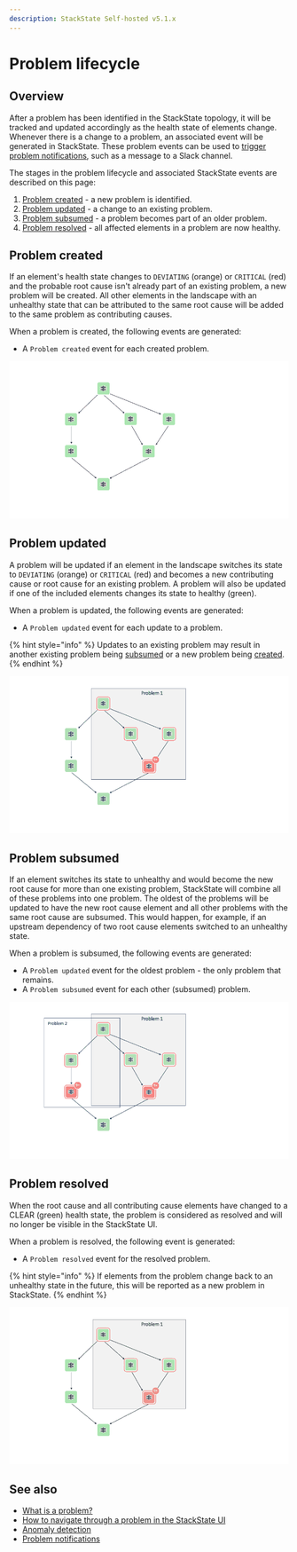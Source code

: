 ```yaml
---
description: StackState Self-hosted v5.1.x 
---
```


# Problem lifecycle

## Overview

After a problem has been identified in the StackState topology, it will be tracked and updated accordingly as the health state of elements change. Whenever there is a change to a problem, an associated event will be generated in StackState. These problem events can be used to [trigger problem notifications](problem_notifications.md), such as a message to a Slack channel.

The stages in the problem lifecycle and associated StackState events are described on this page:

1. [Problem created](#problem-created) - a new problem is identified.
2. [Problem updated](#problem-updated) - a change to an existing problem.
3. [Problem subsumed](#problem-subsumed) - a problem becomes part of an older problem.
4. [Problem resolved](#problem-resolved) - all affected elements in a problem are now healthy.

## Problem created

If an element's health state changes to `DEVIATING` (orange) or `CRITICAL` (red) and the probable root cause isn't already part of an existing problem, a new problem will be created. All other elements in the landscape with an unhealthy state that can be attributed to the same root cause will be added to the same problem as contributing causes. 

When a problem is created, the following events are generated:

* A `Problem created` event for each created problem.

![Problem created](/.gitbook/assets/v51_problem_created_animation.gif)

## Problem updated

A problem will be updated if an element in the landscape switches its state to `DEVIATING` (orange) or `CRITICAL` (red) and becomes a new contributing cause or root cause for an existing problem. A problem will also be updated if one of the included elements changes its state to healthy (green).

When a problem is updated, the following events are generated:

* A `Problem updated` event for each update to a problem.

{% hint style="info" %}
Updates to an existing problem may result in another existing problem being [subsumed](#problem-subsumed) or a new problem being [created](#problem-created).
{% endhint %}

![Problem updated](/.gitbook/assets/v51_problem_updated_animation.gif)

## Problem subsumed

If an element switches its state to unhealthy and would become the new root cause for more than one existing problem, StackState will combine all of these problems into one problem. The oldest of the problems will be updated to have the new root cause element and all other problems with the same root cause are subsumed. This would happen, for example, if an upstream dependency of two root cause elements switched to an unhealthy state.

When a problem is subsumed, the following events are generated:

* A `Problem updated` event for the oldest problem - the only problem that remains.
* A `Problem subsumed` event for each other (subsumed) problem.

![Problem subsumed](/.gitbook/assets/v51_problem_subsumed_animation.gif)

## Problem resolved

When the root cause and all contributing cause elements have changed to a CLEAR \(green\) health state, the problem is considered as resolved and will no longer be visible in the StackState UI. 

When a problem is resolved, the following event is generated:

* A `Problem resolved` event for the resolved problem.

{% hint style="info" %}
If elements from the problem change back to an unhealthy state in the future, this will be reported as a new problem in StackState.
{% endhint %}

![Problem resolved](/.gitbook/assets/v51_problem_resolved_animation.gif)

## See also

* [What is a problem?](about-problems.md)
* [How to navigate through a problem in the StackState UI](problem_investigation.md)
* [Anomaly detection](../concepts/anomaly-detection.md)
* [Problem notifications](problem_notifications.md)
